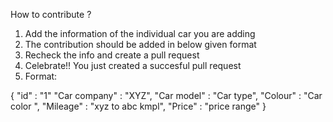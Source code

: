 How to contribute ?

1) Add the information of the individual car you are adding
2) The contribution should be added in below given format
3) Recheck the info and create a pull request
4) Celebrate!! You just created a succesful pull request
5) Format:

{
   "id" : "1"
   "Car company" : "XYZ", 
   "Car model" : "Car type", 
   "Colour" : "Car color ", 
   "Mileage" : "xyz to abc kmpl", 
   "Price" : "price range"
  }


